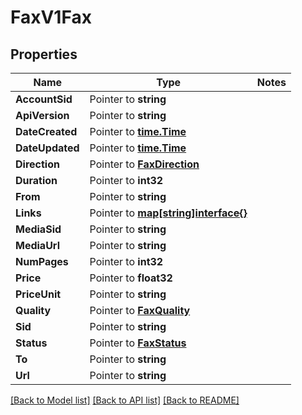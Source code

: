 # FaxV1Fax

## Properties
Name | Type | Notes
------------ | ------------- | -------------
**AccountSid** | Pointer to **string** | 
**ApiVersion** | Pointer to **string** | 
**DateCreated** | Pointer to [**time.Time**](time.Time.md) | 
**DateUpdated** | Pointer to [**time.Time**](time.Time.md) | 
**Direction** | Pointer to [**FaxDirection**](fax_direction.md) | 
**Duration** | Pointer to **int32** | 
**From** | Pointer to **string** | 
**Links** | Pointer to [**map[string]interface{}**](.md) | 
**MediaSid** | Pointer to **string** | 
**MediaUrl** | Pointer to **string** | 
**NumPages** | Pointer to **int32** | 
**Price** | Pointer to **float32** | 
**PriceUnit** | Pointer to **string** | 
**Quality** | Pointer to [**FaxQuality**](fax_quality.md) | 
**Sid** | Pointer to **string** | 
**Status** | Pointer to [**FaxStatus**](fax_status.md) | 
**To** | Pointer to **string** | 
**Url** | Pointer to **string** | 

[[Back to Model list]](../README.md#documentation-for-models) [[Back to API list]](../README.md#documentation-for-api-endpoints) [[Back to README]](../README.md)


